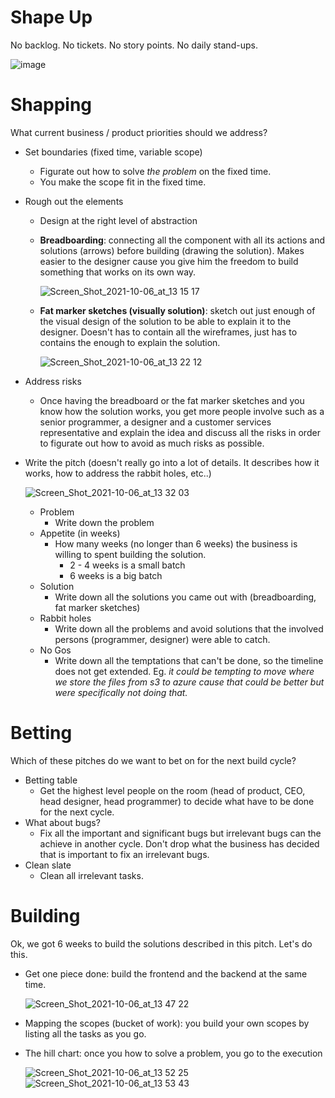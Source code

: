 # Shape Up

No backlog.
No tickets.
No story points.
No daily stand-ups.

![image](https://user-images.githubusercontent.com/82840886/136267138-89a5f692-2f5d-488c-819d-f504ceaa7232.png)



# Shapping

What current business / product priorities should we address?

- Set boundaries (fixed time, variable scope)
  - Figurate out how to solve _the problem_ on the fixed time.
  - You make the scope fit in the fixed time.
- Rough out the elements
  - Design at the right level of abstraction
  - **Breadboarding**: connecting all the component with all its actions and solutions (arrows) before building (drawing the solution). Makes easier to the designer cause you give him the freedom to build something that works on its own way.

    ![Screen_Shot_2021-10-06_at_13 15 17](https://user-images.githubusercontent.com/82840886/136266524-195848ba-56fe-4f72-a9d4-397daa06405f.png)

  - **Fat marker sketches (visually solution)**: sketch out just enough of the visual design of the solution to be able to explain it to the designer. Doesn't has to contain all the wireframes, just has to contains the enough to explain the solution.
 
    ![Screen_Shot_2021-10-06_at_13 22 12](https://user-images.githubusercontent.com/82840886/136266559-6b13fa0c-476f-4dba-a1a2-a7a3fb443b73.png)

- Address risks
  - Once having the breadboard or the fat marker sketches and you know how the solution works, you get more people involve such as a senior programmer, a designer and a customer services representative and explain the idea and discuss all the risks in order to figurate out how to avoid as much risks as possible.
- Write the pitch (doesn't really go into a lot of details. It describes how it works, how to address the rabbit holes, etc..)

  ![Screen_Shot_2021-10-06_at_13 32 03](https://user-images.githubusercontent.com/82840886/136266752-f7cf1f5a-bd3f-42b2-847e-439f04cb2992.png)
  
  - Problem
    - Write down the problem
  - Appetite (in weeks)
    - How many weeks (no longer than 6 weeks) the business is willing to spent building the solution.
      - 2 - 4 weeks is a small batch
      - 6 weeks is a big batch
  - Solution
    - Write down all the solutions you came out with (breadboarding, fat marker sketches)
  - Rabbit holes
    - Write down all the problems and avoid solutions that the involved persons (programmer, designer) were able to catch.
  - No Gos
    - Write down all the temptations that can't be done, so the timeline does not get extended. Eg. _it could be tempting to move where we store the files from s3 to azure cause that could be better but were specifically not doing that._

# Betting

Which of these pitches do we want to bet on for the next build cycle?

- Betting table
  - Get the highest level people on the room (head of product, CEO, head designer, head programmer) to decide what have to be done for the next cycle.
- What about bugs?
  - Fix all the important and significant bugs but irrelevant bugs can the achieve in another cycle. Don't drop what the business has decided that is important to fix an irrelevant bugs.
- Clean slate
  - Clean all irrelevant tasks.

# Building

Ok, we got 6 weeks to build the solutions described in this pitch. Let's do this.

- Get one piece done: build the frontend and the backend at the same time.

  ![Screen_Shot_2021-10-06_at_13 47 22](https://user-images.githubusercontent.com/82840886/136266852-f3e15508-dd36-41bd-a8fb-deea6d26e3a9.png)

- Mapping the scopes (bucket of work): you build your own scopes by listing all the tasks as you go.
- The hill chart: once you how to solve a problem, you go to the execution

  ![Screen_Shot_2021-10-06_at_13 52 25](https://user-images.githubusercontent.com/82840886/136266867-e67179f3-5eab-4238-9675-fbe2dfe04c89.png)
  ![Screen_Shot_2021-10-06_at_13 53 43](https://user-images.githubusercontent.com/82840886/136266888-160b9452-2a6b-4ac8-b408-a593d1863d6b.png)
